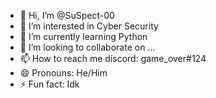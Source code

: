 - 👋 Hi, I’m @SuSpect-00
- 👀 I’m interested in Cyber Security
- 🌱 I’m currently learning Python
- 💞️ I’m looking to collaborate on ...
- 📫 How to reach me discord: game_over#124
- 😄 Pronouns: He/Him
- ⚡ Fun fact: Idk

<!---
SuSpect-00/SuSpect-00 is a ✨ special ✨ repository because its `README.md` (this file) appears on your GitHub profile.
You can click the Preview link to take a look at your changes.
--->
